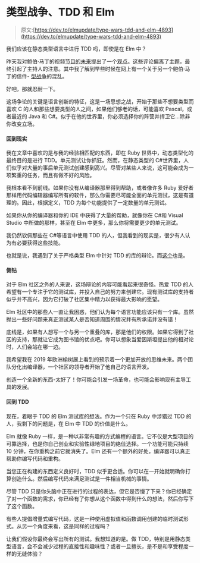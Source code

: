 # 类型战争、TDD 和 Elm

> 原文:[https://dev.to/elmupdate/type-wars-tdd-and-elm-4893](https://dev.to/elmupdate/type-wars-tdd-and-elm-4893)

我们应该在静态类型语言中进行 TDD 吗，即使是在 Elm 中？

昨天我对鲍伯·马丁的视频[节目的未来](https://www.youtube.com/watch?v=ecIWPzGEbFc)提出了一个[观点](https://dev.to/rwoodnz/the-future-of-programming-rejected-1mb3)。这些评论偏离了主题，最终引起了主持人的注意。其中我了解到早些时候在网上有一个关于另一个鲍伯·马丁的信件- [型战争](https://blog.cleancoder.com/uncle-bob/2016/05/01/TypeWars.html)的混乱。

好吧，那就忍耐一下。

这场争论的关键是语言创新的特征，这是一场思想之战，开始于那些不想要类型而喜欢 C 的人和那些想要类型的人之间，如果他们够老的话，可能喜欢 Pascal，或者最近的 Java 和 C#。似乎在他的世界里，你必须选择你的阵营并捍卫它...除非你改变立场。

#### [](#back-to-reality)回到现实

我在文章中喜欢的是与我的经验相匹配的东西，即在 Ruby 世界中，动态类型化的最终目的是进行 TDD。单元测试让你抓狂。然而，在静态类型的 C#世界里，人们似乎对大量的事后单元测试创建感到高兴。尽管对某些人来说，这可能会成为一项繁重的任务，而且有做不好的风险。

我根本看不到前线。如果你没有从编译器那里得到帮助，或者像许多 Ruby 爱好者那样用代码编辑器编写所有的软件，那么你需要尽可能全面的单元测试，这是有道理的。因此，根据定义，TDD 为每个功能提供了一定数量的单元测试。

如果你从你的编译器和你的 IDE 中获得了大量的帮助，就像你在 C#和 Visual Studio 中所做的那样，甚至在 Elm 中更多，那么你将需要更少的单元测试。

我仍然钦佩那些在 C#等语言中使用 TDD 的人，但我看到的现实是，很少有人认为有必要获得这些技能。

也就是说，我遇到了关于严格类型 Elm 中针对 TDD 的库的辩论。而[这个](https://medium.com/@brian.watkins/test-driving-elm-with-elmer-649e2e7e02a8)也是。

#### [](#sidetrack)侧钻

对于 Elm 社区之外的人来说，这场辩论的内容可能看起来很奇怪。热爱 TDD 的人希望有一个专注于它的测试库，并投入自己的努力来创建它。现有测试库的支持者似乎并不高兴，因为它打破了社区集中精力以获得最大影响的愿望。

Elm 社区中的那些人一直让我困惑，他们认为每个语言功能应该只有一个库。虽然抛出一些好问题来真正测试某人是否知道周围的情况并有所承诺并没有错！

底线是，如果有人想写一个与另一个重叠的库，那是他们的权限。如果它得到了社区的支持，那就让它成为图书馆的优点吧。你可以想象当爱因斯坦提出他的相对论时，人们会站在哪一边。

我希望我在 2019 年欧洲榆树展上看到的预示着一个更加开放的思维未来。两个团队分化出编译器，一个社区的领导者开始了他自己的语言开发。

创造一个全新的东西-太好了！你可能会引发一场革命，也可能会影响现有主导工具的发展。

#### [](#back-to-tdd)回到 TDD

现在，着眼于 TDD 的 Elm 测试库的想法。作为一个只在 Ruby 中涉猎过 TDD 的人，我剩下的问题是，在 Elm 中 TDD 的价值是什么。

Elm 就像 Ruby 一样，是一种以非常有趣的方式编程的语言。它不仅是大型项目的可靠选择，也是你自己创业和实验性绿地项目的绝佳选择。一个功能可能只持续 10 分钟，在你重构之前它就消失了。Elm 还有一个额外的好处，编译器可以真正帮助你编写代码和重构。

当您正在构建的东西定义良好时，TDD 似乎更合适。你可以在一开始就明确你打算创造什么。然后编写代码来满足测试是一件相当机械的事情。

尽管 TDD 只是你头脑中正在进行的过程的表达，但它是否慢了下来？你已经确定了对一个函数的需求，你已经有了你想从这个函数中得到什么的想法，然后你写下了这个函数。

有些人提倡增量式编写代码，这是一种使用虚拟值和函数调用创建的临时测试形式。从另一个角度来看，这是同样的过程吗？

让我们假设你最终会写出所有的测试。我想知道的是。做 TDD，特别是用静态类型语言，会不会减少过程的直接性和趣味性？或者一旦擅长，是不是和享受程度一样的无缝体验？